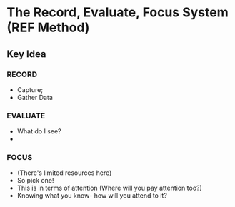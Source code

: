 # The Record, Evaluate, Focus System (REF Method) 

## Key Idea
### RECORD
- Capture;
- Gather Data

### EVALUATE
- What do I see?
- 

### FOCUS
- (There's limited resources here)
- So pick one!
- This is in terms of attention (Where will you pay attention too?)
- Knowing what you know- how will you attend to it?